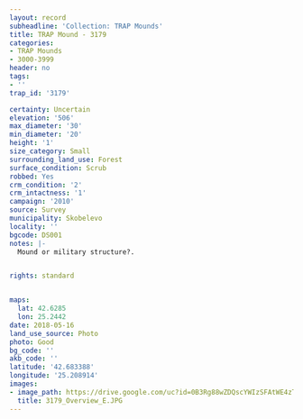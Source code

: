 ```yaml
---
layout: record
subheadline: 'Collection: TRAP Mounds'
title: TRAP Mound - 3179
categories:
- TRAP Mounds
- 3000-3999
header: no
tags:
- ''
trap_id: '3179'

certainty: Uncertain
elevation: '506'
max_diameter: '30'
min_diameter: '20'
height: '1'
size_category: Small
surrounding_land_use: Forest
surface_condition: Scrub
robbed: Yes
crm_condition: '2'
crm_intactness: '1'
campaign: '2010'
source: Survey
municipality: Skobelevo
locality: ''
bgcode: DS001
notes: |-
  Mound or military structure?.


rights: standard


maps:
  lat: 42.6285
  lon: 25.2442
date: 2018-05-16
land_use_source: Photo
photo: Good
bg_code: ''
akb_code: ''
latitude: '42.683388'
longitude: '25.208914'
images:
- image_path: https://drive.google.com/uc?id=0B3Rg88wZDQscYWIzSFAtWE4zTms
  title: 3179_Overview_E.JPG
---
```

